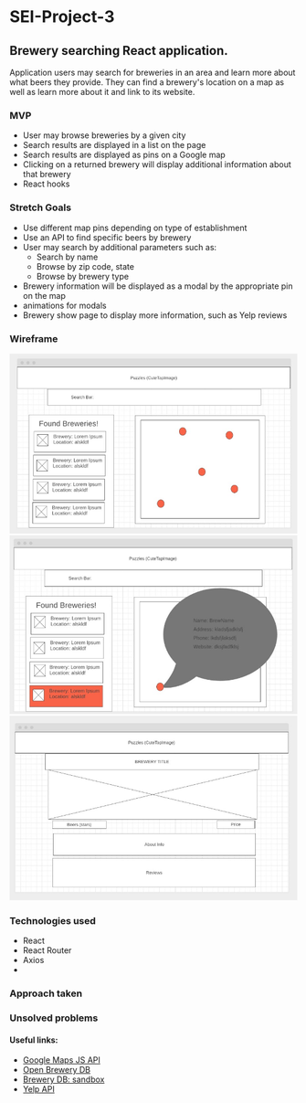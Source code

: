 # SEI-Project-3

## Brewery searching React application. 
Application users may search for breweries in an area and learn more about what beers they provide. They can find a brewery's location on a map as well as learn more about it and link to its website.

### MVP
- User may browse breweries by a given city
- Search results are displayed in a list on the page
- Search results are displayed as pins on a Google map
- Clicking on a returned brewery will display additional information about that brewery
- React hooks

### Stretch Goals
- Use different map pins depending on type of establishment
- Use an API to find specific beers by brewery
- User may search by additional parameters such as:
  - Search by name
  - Browse by zip code, state
  - Browse by brewery type
- Brewery information will be displayed as a modal by the appropriate pin on the map
- animations for modals
- Brewery show page to display more information, such as Yelp reviews

### Wireframe
![HomePage](/planning/wireframes/HomePage.jpg)
![Select Brewery](/planning/wireframes/Select_Brewery.jpg)
![Brewery Info Page](/planning/wireframes/BreweryInfoPage.jpg)

### Technologies used
- React
- React Router
- Axios
- 


### Approach taken 


### Unsolved problems



#### Useful links:
- [Google Maps JS API](https://developers.google.com/maps/documentation/javascript/overview#maps_map_simple-javascript)
- [Open Brewery DB](https://www.openbrewerydb.org/)
- [Brewery DB: sandbox](https://www.brewerydb.com/developers/docs)
- [Yelp API](https://www.yelp.com/developers/documentation/v3)
